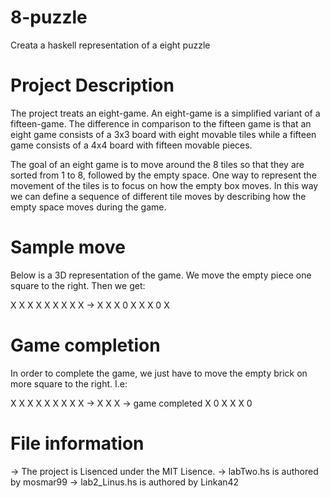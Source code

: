 # 8-puzzle
Creata a haskell representation of a eight puzzle

# Project Description
The project treats an eight-game. An eight-game is a simplified variant of a fifteen-game. The difference in comparison to the fifteen game is that an eight game consists of a 3x3 board with eight movable tiles while a fifteen game consists of a 4x4 board with fifteen movable pieces.

The goal of an eight game is to move around the 8 tiles so that they are sorted from 1 to 8, followed
by the empty space. One way to represent the movement of the tiles is to focus on how the empty box moves. In this way we can define a sequence of different tile moves by describing how the empty space moves during the game.

# Sample move
Below is a 3D representation of the game. We move the empty piece one square to the right. Then we get:

X X X           X X X
X X X  &#8594;  X X X
0 X X           X 0 X

# Game completion
In order to complete the game, we just have to move the empty brick on more square to the right. I.e:

X X X           X X X
X X X  &#8594;  X X X  &#8594; game completed
X 0 X           X X 0 

# File information
&#8594; The project is Lisenced under the MIT Lisence. 
&#8594; labTwo.hs is authored by mosmar99
&#8594; lab2_Linus.hs is authored by Linkan42